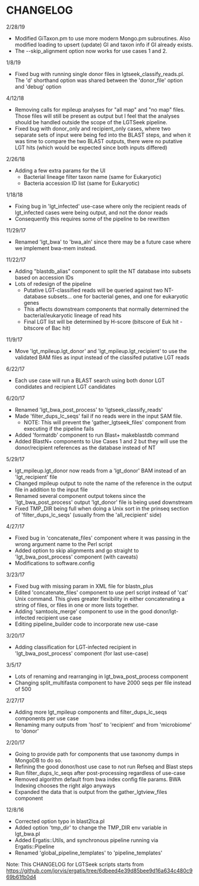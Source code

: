 # CHANGELOG

2/28/19
* Modified GiTaxon.pm to use more modern Mongo.pm subroutines.  Also modified loading to upsert (update) GI and taxon info if GI already exists.
* The --skip\_alignment option now works for use cases 1 and 2.

1/8/19
* Fixed bug with running single donor files in lgtseek\_classify\_reads.pl. The 'd' shorthand option was shared between the 'donor_file' option and 'debug' option

4/12/18
* Removing calls for mpileup analyses for \"all map\" and \"no map\" files.  Those files will still be present as output but I feel that the analyses should be handled outside the scope of the LGTSeek pipeline.
* Fixed bug with donor\_only and recipient\_only cases, where two separate sets of input were being fed into the BLAST steps, and when it was time to compare the two BLAST outputs, there were no putative LGT hits (which would be expected since both inputs differed)

2/26/18
* Adding a few extra params for the UI
  * Bacterial lineage filter taxon name (same for Eukaryotic)
  * Bacteria accession ID list (same for Eukaryotic)

1/18/18
* Fixing bug in 'lgt_infected' use-case where only the recipient reads of lgt_infected cases were being output, and not the donor reads
* Consequently this requires some of the pipeline to be rewritten

11/29/17
* Renamed 'lgt\_bwa' to 'bwa\_aln' since there may be a future case where we implement bwa-mem instead.

11/22/17
* Adding "blastdb\_alias" component to split the NT database into subsets based on accession IDs
* Lots of redesign of the pipeline
  * Putative LGT-classified reads will be queried against two NT-database subsets... one for bacterial genes, and one for eukaryotic genes
  * This affects downstream components that normally determined the bacterial/eukaryotic lineage of read hits
  * Final LGT list will be determined by H-score (bitscore of Euk hit - bitscore of Bac hit)

11/9/17
* Move 'lgt\_mpileup.lgt\_donor' and 'lgt\_mpileup.lgt\_recipient' to use the validated BAM files as input instead of the classifed putative LGT reads

6/22/17
* Each use case will run a BLAST search using both donor LGT condidates and recipient LGT candidates

6/20/17
* Renamed 'lgt_bwa_post_process' to 'lgtseek_classify_reads'
* Made 'filter_dups_lc_seqs' fail if no reads were in the input SAM file.
  * NOTE: This will prevent the 'gather_lgtseek_files' component from executing if the pipeline fails
* Added 'formatdb' component to run Blast+ makeblastdb command
* Added BlastN+ components to Use Cases 1 and 2 but they will use the donor/recipient references as the database instead of NT

5/29/17
* lgt_mpileup.lgt_donor now reads from a 'lgt_donor' BAM instead of an 'lgt_recipient' file
* Changed mpileup output to note the name of the reference in the output file in addition to the input file
* Renamed several component output tokens since the 'lgt_bwa_post_process' output 'lgt_donor' file is being used downstream
* Fixed TMP_DIR being full when doing a Unix sort in the prinseq section of 'filter_dups_lc_seqs' (usually from the 'all_recipient' side)

4/27/17
* Fixed bug in 'concatenate_files' component where it was passing in the wrong argument name to the Perl script
* Added option to skip alignments and go straight to 'lgt_bwa_post_process' component (with caveats)
* Modifications to software.config

3/23/17
* Fixed bug with missing param in XML file for blastn_plus
* Edited 'concatenate_files' component to use perl script instead of 'cat' Unix command.  This gives greater flexibility in either concatenating a string of files, or files in one or more lists together.
* Adding 'samtools_merge' component to use in the good donor/lgt-infected recipient use case
* Editing pipeline\_builder code to incorporate new use-case

3/20/17
* Adding classification for LGT-infected recipient in 'lgt_bwa_post_process' component (for last use-case)

3/5/17
* Lots of renaming and rearranging in lgt\_bwa\_post\_process component
* Changing split\_multifasta component to have 2000 seqs per file instead of 500

2/27/17
* Adding more lgt\_mpileup components and filter\_dups\_lc\_seqs components per use case
* Renaming many outputs from 'host' to 'recipient' and from 'microbiome' to 'donor'

2/20/17
* Going to provide path for components that use taxonomy dumps in MongoDB to do so.
* Refining the good donor/host use case to not run Refseq and Blast steps
* Run filter\_dups\_lc\_seqs after post-processing regardless of use-case
* Removed algorithm default from bwa index config file params.  BWA Indexing chooses the right algo anyways
* Expanded the data that is output from the gather\_lgtview\_files component

12/8/16
* Corrected option typo in blast2lca.pl
* Added option 'tmp\_dir' to change the TMP\_DIR env variable in lgt\_bwa.pl
* Added Ergatis::Utils, and synchronous pipeline running via Ergatis::Pipeline
* Renamed 'global\_pipeline\_templates' to 'pipeline\_templates'

Note: This CHANGELOG for LGTSeek scripts starts from https://github.com/jorvis/ergatis/tree/6dbeed4e39d85bee9d16a634c480c969b61fb0d4
